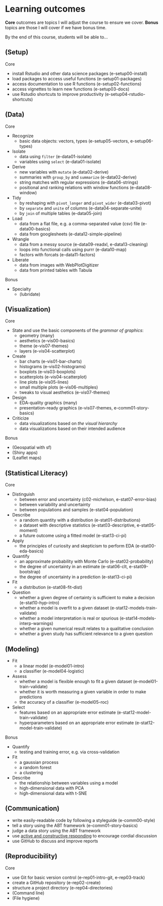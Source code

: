 # Learning outcomes
**Core** outcomes are topics I will adjust the course to ensure we cover.
**Bonus** topics are those I will cover if we have bonus time.

By the end of this course, students will be able to...

## (Setup)

Core
- install Rstudio and other data science packages (e-setup00-install)
- load packages to access useful functions (e-setup01-packages)
- access documentation to use R functions (e-setup02-functions)
- access vignettes to learn new functions (e-setup03-docs)
- use Rstudio shortcuts to improve productivity (e-setup04-rstudio-shortcuts)

## (Data)

Core
- Recognize
  - basic data objects: vectors, types (e-setup05-vectors, e-setup06-types)
- Isolate
  - data using `filter` (e-data01-isolate)
  - variables using `select` (e-data01-isolate)
- Derive
  - new variables with `mutate` (e-data02-derive)
  - summaries with `group_by` and `summarize` (e-data02-derive)
  - string matches with regular expressions (e-data06-strings)
  - positional and ranking relations with window functions (e-data08-window)
- Tidy
  - by reshaping with `pivot_longer` and `pivot_wider` (e-data03-pivot)
  - by `separate` and `unite` of columns (e-data04-separate-unite)
  - by `join` of multiple tables (e-data05-join)
- Load
  - data from a flat file, e.g. a comma-separated value (csv) file (e-data00-basics)
  - data from googlesheets (e-data12-simple-pipeline)
- Wrangle
  - data from a messy source (e-data09-readxl, e-data13-cleaning)
  - loops into functional calls using purrr (e-data10-map)
  - factors with forcats (e-data11-factors)
- Liberate
  - data from images with WebPlotDigitizer
  - data from printed tables with Tabula

Bonus
- Specialty
  - (lubridate)

## (Visualization)

Core
- State and use the basic components of the *grammar of graphics*:
  - geometry (many)
  - aesthetics (e-vis00-basics)
  - theme (e-vis07-themes)
  - layers (e-vis04-scatterplot)
- Create
  - bar charts (e-vis01-bar-charts)
  - histograms (e-vis02-histograms)
  - boxplots (e-vis03-boxplots)
  - scatterplots (e-vis04-scatterplot)
  - line plots (e-vis05-lines)
  - small multiple plots (e-vis06-multiples)
  - tweaks to visual aesthetics (e-vis07-themes)
- Design
  - EDA-quality graphics (many)
  - presentation-ready graphics (e-vis07-themes, e-comm01-story-basics)
- Criticize
  - data visualizations based on *the visual hierarchy*
  - data visualizations based on their intended audience

Bonus
- (Geospatial with sf)
- (Shiny apps)
- (Leaflet maps)

## (Statistical Literacy)

Core
- Distinguish
  - between error and uncertainty (c02-michelson, e-stat07-error-bias)
  - between variability and uncertainty
  - between populations and samples (e-stat04-population)
- Describe
  - a random quantity with a distribution (e-stat01-distributions)
  - a dataset with descriptive statistics (e-stat03-descriptive, e-stat05-moment)
  - a future outcome using a fitted model (e-stat13-ci-pi)
- Apply
  - the principles of curiosity and skepticism to perform EDA (e-stat00-eda-basics)
- Quantify
  - an approximate probability with Monte Carlo (e-stat02-probability)
  - the degree of uncertainty in an estimate (e-stat06-clt, e-stat09-bootstrap)
  - the degree of uncertainty in a prediction (e-stat13-ci-pi)
- Fit
  - a distribution (e-stat08-fit-dist)
- Question
  - whether a given degree of certainty is sufficient to make a decision (e-stat10-hyp-intro)
  - whether a model is overfit to a given dataset (e-stat12-models-train-validate)
  - whether a model interpretation is real or spurious (e-stat14-models-interp-warnings)
  - whether a given numerical result relates to a qualitative conclusion
  - whether a given study has sufficient relevance to a given question

## (Modeling)
- Fit
  - a linear model (e-model01-intro)
  - a classifier (e-model04-logistic)
- Assess
  - whether a model is flexible enough to fit a given dataset (e-model01-train-validate)
  - whether it is worth measuring a given variable in order to make predictions
  - the accuracy of a classifier (e-model05-roc)
- Select
  - features based on an appropriate error estimate (e-stat12-model-train-validate)
  - hyperparameters based on an appropriate error estimate (e-stat12-model-train-validate)

Bonus
- Quantify
  - testing and training error, e.g. via cross-validation
- Fit
  - a gaussian process
  - a random forest
  - a clustering
- Describe
  - the relationship between variables using a model
  - high-dimensional data with PCA
  - high-dimensional data with t-SNE

## (Communication)
- write easily-readable code by following a styleguide (e-comm00-style)
- tell a story using the ABT framework (e-comm01-story-basics)
- judge a data story using the ABT framework
- use [active and constructive responding](https://gostrengths.com/what-is-active-and-constructive-responding/) to encourage cordial discussion
- use GitHub to discuss and improve reports

## (Reproducibility)

Core
- use Git for basic version control (e-rep01-intro-git, e-rep03-track)
- create a GitHub repository (e-rep02-create)
- structure a project directory (e-rep04-directories)
- (Command line)
- (File hygiene)
